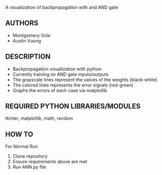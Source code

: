 A visualization of backpropagation with and AND gate

AUTHORS
---------------

- Montgomery Gole
- Austin Vuong

DESCRIPTION
---------------
- Backpropagation visualization with python
- Currently training on AND gate inputs/outputs
- The grayscale lines represent the values of the weights (black-white)
- The colored lines represents the error signals (red-green)
- Graphs the errors of each case via matplotlib

REQUIRED PYTHON LIBRARIES/MODULES
--------------
tkinter,
matplotlib,
math,
random

HOW TO
--------------
For Normal Run
  1. Clone repository
  2. Ensure requirements above are met
  3. Run ANN.py file
